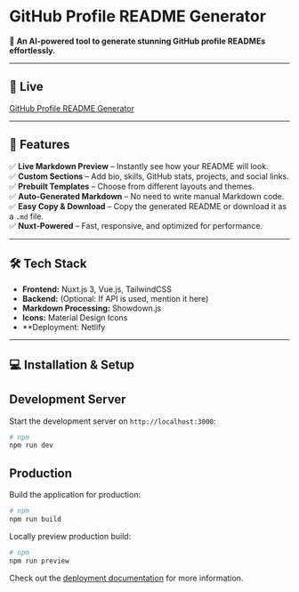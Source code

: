 # GitHub Profile README Generator  

🚀 **An AI-powered tool to generate stunning GitHub profile READMEs effortlessly.**  

--- 

## 📌 Live  
[GitHub Profile README Generator](https://gpm-ai.netlify.app)  

---

## 📌 Features  

✅ **Live Markdown Preview** – Instantly see how your README will look.  
✅ **Custom Sections** – Add bio, skills, GitHub stats, projects, and social links.  
✅ **Prebuilt Templates** – Choose from different layouts and themes.  
✅ **Auto-Generated Markdown** – No need to write manual Markdown code.  
✅ **Easy Copy & Download** – Copy the generated README or download it as a `.md` file.  
✅ **Nuxt-Powered** – Fast, responsive, and optimized for performance.  

---

## 🛠️ Tech Stack  

- **Frontend:** Nuxt.js 3, Vue.js, TailwindCSS  
- **Backend:** (Optional: If API is used, mention it here)  
- **Markdown Processing:** Showdown.js  
- **Icons:** Material Design Icons  
- **Deployment: Netlify  

---

## 💻 Installation & Setup  

## Development Server

Start the development server on `http://localhost:3000`:

```bash
# npm
npm run dev

```

## Production

Build the application for production:

```bash
# npm
npm run build

```

Locally preview production build:

```bash
# npm
npm run preview

```

Check out the [deployment documentation](https://nuxt.com/docs/getting-started/deployment) for more information.
